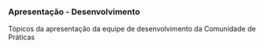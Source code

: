 ### Apresentação - Desenvolvimento

Tópicos da apresentação da equipe de desenvolvimento da Comunidade de Práticas

